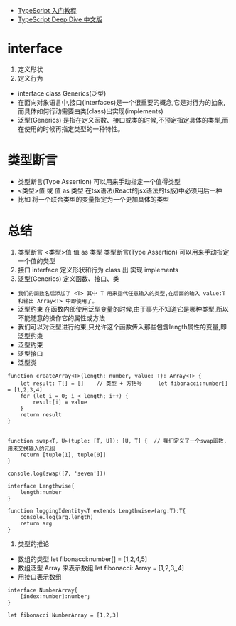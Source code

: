 * [TypeScript 入门教程](https://github.com/xcatliu/typescript-tutorial)
* [TypeScript Deep Dive 中文版 ](https://github.com/jkchao/typescript-book-chinese)

# interface 
1. 定义形状
2. 定义行为


* interface class Generics(泛型)
* 在面向对象语言中,接口(interfaces)是一个很重要的概念,它是对行为的抽象,而具体如何行动需要由类(class)出实现(implements)
* 泛型(Generics) 是指在定义函数、接口或类的时候,不预定指定具体的类型,而在使用的时候再指定类型的一种特性。



# 类型断言
* 类型断言(Type Assertion) 可以用来手动指定一个值得类型
* <类型>值  或  值 as 类型   在tsx语法(React的jsx语法的ts版)中必须用后一种
* 比如 将一个联合类型的变量指定为一个更加具体的类型



# 总结
1. 类型断言  <类型>值 值 as 类型  类型断言(Type Assertion) 可以用来手动指定一个值的类型
2. 接口 interface 定义形状和行为 class 出 实现  implements
3. 泛型(Generics) 定义函数、接口、类  <T>
* `我们的函数名后添加了 <T> 其中 T 用来指代任意输入的类型,在后面的输入 value:T 和输出 Array<T> 中即使用了。`
*  泛型约束   在函数内部使用泛型变量的时候,由于事先不知道它是哪种类型,所以不能随意的操作它的属性或方法
*  我们可以对泛型进行约束,只允许这个函数传入那些包含length属性的变量,即泛型约束
*  泛型约束
*  泛型接口
*  泛型类
```
function createArray<T>(length: number, value: T): Array<T> {
    let result: T[] = []    // 类型 + 方括号     let fibonacci:number[] = [1,2,3,4]
    for (let i = 0; i < length; i++) {
        result[i] = value
    }
    return result
}


function swap<T, U>(tuple: [T, U]): [U, T] {  // 我们定义了一个swap函数,用来交换输入的元组
    return [tuple[1], tuple[0]]
}

console.log(swap([7, 'seven']))

interface Lengthwise{
    length:number
}

function loggingIdentity<T extends Lengthwise>(arg:T):T{
    console.log(arg.length)
    return arg
}
```

1. 类型的推论
* 数组的类型 let fibonacci:number[] = [1,2,4,5]
* 数组泛型  Array<elemType> 来表示数组  let fibonacci: Array<number> = [1,2,3,,4]
* 用接口表示数组  
```
interface NumberArray{
    [index:number]:number;
}

let fibonacci NumberArray = [1,2,3]

```

